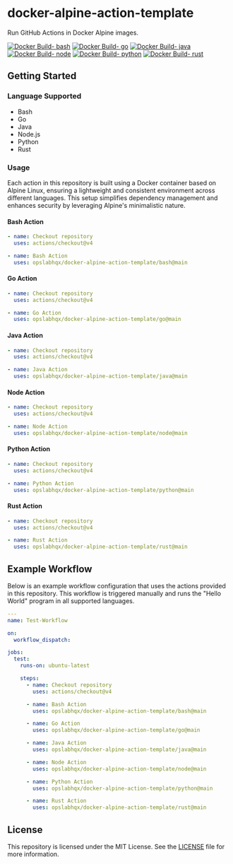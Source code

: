 # docker-alpine-action-template

Run GitHub Actions in Docker Alpine images.

[![Docker Build- bash](https://github.com/opslabhqx/docker-alpine-action-template/actions/workflows/docker_buildx_bash.yml/badge.svg)](https://github.com/opslabhqx/docker-alpine-action-template/actions/workflows/docker_buildx_bash.yml)
[![Docker Build- go](https://github.com/opslabhqx/docker-alpine-action-template/actions/workflows/docker_buildx_go.yml/badge.svg)](https://github.com/opslabhqx/docker-alpine-action-template/actions/workflows/docker_buildx_go.yml)
[![Docker Build- java](https://github.com/opslabhqx/docker-alpine-action-template/actions/workflows/docker_buildx_java.yml/badge.svg)](https://github.com/opslabhqx/docker-alpine-action-template/actions/workflows/docker_buildx_java.yml)
[![Docker Build- node](https://github.com/opslabhqx/docker-alpine-action-template/actions/workflows/docker_buildx_node.yml/badge.svg)](https://github.com/opslabhqx/docker-alpine-action-template/actions/workflows/docker_buildx_node.yml)
[![Docker Build- python](https://github.com/opslabhqx/docker-alpine-action-template/actions/workflows/docker_buildx_python.yml/badge.svg)](https://github.com/opslabhqx/docker-alpine-action-template/actions/workflows/docker_buildx_python.yml)
[![Docker Build- rust](https://github.com/opslabhqx/docker-alpine-action-template/actions/workflows/docker_buildx_rust.yml/badge.svg)](https://github.com/opslabhqx/docker-alpine-action-template/actions/workflows/docker_buildx_rust.yml)

## Getting Started

### Language Supported

- Bash
- Go
- Java
- Node.js
- Python
- Rust

### Usage

Each action in this repository is built using a Docker container based on Alpine Linux, ensuring a lightweight and consistent environment across different languages. This setup simplifies dependency management and enhances security by leveraging Alpine's minimalistic nature.

#### Bash Action

```yaml
- name: Checkout repository
  uses: actions/checkout@v4

- name: Bash Action
  uses: opslabhqx/docker-alpine-action-template/bash@main
```

#### Go Action

```yaml
- name: Checkout repository
  uses: actions/checkout@v4

- name: Go Action
  uses: opslabhqx/docker-alpine-action-template/go@main
```

#### Java Action

```yaml
- name: Checkout repository
  uses: actions/checkout@v4

- name: Java Action
  uses: opslabhqx/docker-alpine-action-template/java@main
```

#### Node Action

```yaml
- name: Checkout repository
  uses: actions/checkout@v4

- name: Node Action
  uses: opslabhqx/docker-alpine-action-template/node@main
```

#### Python Action

```yaml
- name: Checkout repository
  uses: actions/checkout@v4

- name: Python Action
  uses: opslabhqx/docker-alpine-action-template/python@main
```

#### Rust Action

```yaml
- name: Checkout repository
  uses: actions/checkout@v4

- name: Rust Action
  uses: opslabhqx/docker-alpine-action-template/rust@main
```

## Example Workflow

Below is an example workflow configuration that uses the actions provided in this repository. This workflow is triggered manually and runs the "Hello World" program in all supported languages.

```yaml
---
name: Test-Workflow

on:
  workflow_dispatch:

jobs:
  test:
    runs-on: ubuntu-latest

    steps:
      - name: Checkout repository
        uses: actions/checkout@v4

      - name: Bash Action
        uses: opslabhqx/docker-alpine-action-template/bash@main

      - name: Go Action
        uses: opslabhqx/docker-alpine-action-template/go@main

      - name: Java Action
        uses: opslabhqx/docker-alpine-action-template/java@main

      - name: Node Action
        uses: opslabhqx/docker-alpine-action-template/node@main

      - name: Python Action
        uses: opslabhqx/docker-alpine-action-template/python@main

      - name: Rust Action
        uses: opslabhqx/docker-alpine-action-template/rust@main
```

## License

This repository is licensed under the MIT License. See the [LICENSE](LICENSE) file for more information.